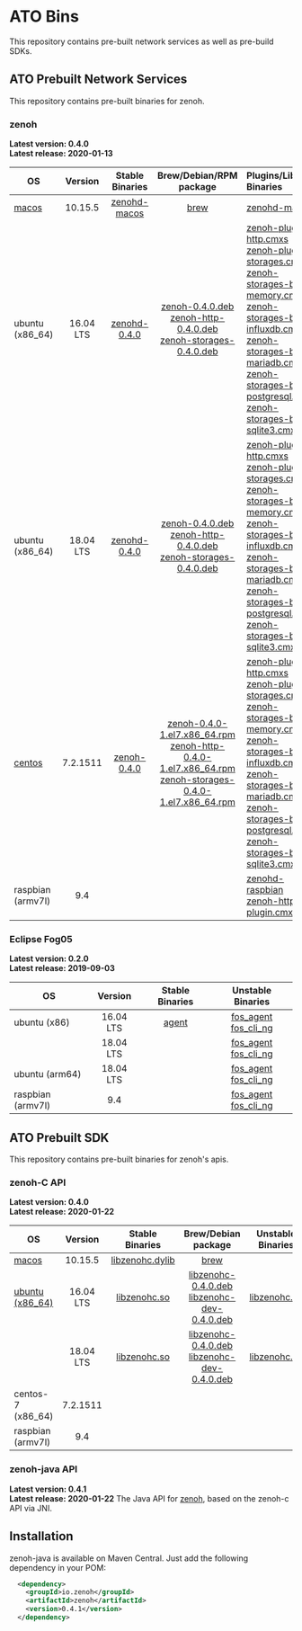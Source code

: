 # ATO Bins
This repository contains pre-built network services as well as pre-build SDKs.

## ATO Prebuilt Network Services
This repository contains pre-built binaries for zenoh.

### zenoh

**Latest version: 0.4.0** \
**Latest release: 2020-01-13**

| OS | Version | Stable Binaries | Brew/Debian/RPM package | Plugins/Libs Binaries |
| --- |:---:|:---:|:---:|:----|
| [macos](./zenoh/latest/macos)   | 10.15.5 | [zenohd-macos](./zenoh/latest/macos/10.15.5/zenohd)  | [brew](./zenoh/latest/macos) | [zenohd-macos](./zenoh/unstable/macos/10.14.6/zenohd)|
| ubuntu (x86_64) | 16.04 LTS | [zenohd-0.4.0](./zenoh/latest/ubuntu/16.04/zenohd-0.4.0) | [zenoh-0.4.0.deb](./debian/16.04/zenoh-0.4.0.deb)  <br/> [zenoh-http-0.4.0.deb](./debian/16.04/zenoh-http-0.4.0.deb) <br/> [zenoh-storages-0.4.0.deb](./debian/16.04/zenoh-storages-0.4.0.deb) | [zenoh-plugin-http.cmxs](./zenoh-http/latest/ubuntu/16.04/zenoh-plugin-http.cmxs) <br/> [zenoh-plugin-storages.cmxs](./zenoh-storages/latest/ubuntu/16.04/zenoh-plugin-storages.cmxs) <br/> [zenoh-storages-be-memory.cmxs](./zenoh-storages/latest/ubuntu/16.04/zenoh-storages-be-memory.cmxs) <br/> [zenoh-storages-be-influxdb.cmxs](./zenoh-storages/latest/ubuntu/16.04/zenoh-storages-be-influxdb.cmxs) <br/> [zenoh-storages-be-mariadb.cmxs](./zenoh-storages/latest/ubuntu/16.04/zenoh-storages-be-mariadb.cmxs) <br/> [zenoh-storages-be-postgresql.cmxs](./zenoh-storages/latest/ubuntu/16.04/zenoh-storages-be-postgresql.cmxs) <br/> [zenoh-storages-be-sqlite3.cmxs](./zenoh-storages/latest/ubuntu/16.04/zenoh-storages-be-sqlite3.cmxs) |
| ubuntu (x86_64) | 18.04 LTS | [zenohd-0.4.0](./zenoh/latest/ubuntu/18.04/zenohd-0.4.0) | [zenoh-0.4.0.deb](./debian/18.04/zenoh-0.4.0.deb)  <br/> [zenoh-http-0.4.0.deb](./debian/18.04/zenoh-http-0.4.0.deb) <br/> [zenoh-storages-0.4.0.deb](./debian/18.04/zenoh-storages-0.4.0.deb)  | [zenoh-plugin-http.cmxs](./zenoh-http/latest/ubuntu/18.04/zenoh-plugin-http.cmxs) <br/> [zenoh-plugin-storages.cmxs](./zenoh-storages/latest/ubuntu/18.04/zenoh-plugin-storages.cmxs) <br/> [zenoh-storages-be-memory.cmxs](./zenoh-storages/latest/ubuntu/18.04/zenoh-storages-be-memory.cmxs) <br/> [zenoh-storages-be-influxdb.cmxs](./zenoh-storages/latest/ubuntu/18.04/zenoh-storages-be-influxdb.cmxs) <br/> [zenoh-storages-be-mariadb.cmxs](./zenoh-storages/latest/ubuntu/18.04/zenoh-storages-be-mariadb.cmxs) <br/> [zenoh-storages-be-postgresql.cmxs](./zenoh-storages/latest/ubuntu/18.04/zenoh-storages-be-postgresql.cmxs) <br/> [zenoh-storages-be-sqlite3.cmxs](./zenoh-storages/latest/ubuntu/18.04/zenoh-storages-be-sqlite3.cmxs) |
| [centos](./zenoh/latest/centos) | 7.2.1511 | [zenoh-0.4.0](./zenoh/latest/centos/7.2.1511/zenoh-0.4.0) | [zenoh-0.4.0-1.el7.x86_64.rpm](./centos/7.2.1511/zenoh-0.4.0-1.el7.x86_64.rpm) <br/> [zenoh-http-0.4.0-1.el7.x86_64.rpm](./centos/7.2.1511/zenoh-http-0.4.0-1.el7.x86_64.rpm) <br/> [zenoh-storages-0.4.0-1.el7.x86_64.rpm](./centos/7.2.1511/zenoh-storages-0.4.0-1.el7.x86_64.rpm) | [zenoh-plugin-http.cmxs](./zenoh-http/latest/centos/7.2.1511/zenoh-plugin-http.cmxs) <br/> [zenoh-plugin-storages.cmxs](./zenoh-storages/latest/centos/7.2.1511/zenoh-plugin-storages.cmxs) <br/> [zenoh-storages-be-memory.cmxs](./zenoh-storages/latest/centos/7.2.1511/zenoh-storages-be-memory.cmxs)  <br/>  [zenoh-storages-be-influxdb.cmxs](./zenoh-storages/latest/centos/7.2.1511/zenoh-storages-be-influxdb.cmxs) <br/> [zenoh-storages-be-mariadb.cmxs](./zenoh-storages/latest/centos/7.2.1511/zenoh-storages-be-mariadb.cmxs) <br/> [zenoh-storages-be-postgresql.cmxs](./zenoh-storages/latest/centos/7.2.1511/zenoh-storages-be-postgresql.cmxs) <br/> [zenoh-storages-be-sqlite3.cmxs](./zenoh-storages/latest/centos/7.2.1511/zenoh-storages-be-sqlite3.cmxs)|
| raspbian (armv7l) | 9.4 | | | [zenohd-raspbian](./zenoh/unstable/raspian_armv7l/9.4/zenohd) <br/> [zenoh-http-plugin.cmxs](./zenoh/unstable/raspian_armv7l/9.4/zenoh-http-plugin.cmxs) |


### Eclipse Fog05

**Latest version: 0.2.0** \
**Latest release: 2019-09-03**

| OS | Version | Stable Binaries | Unstable Binaries |
| --- |:---:|:---:|:---:|
| ubuntu (x86) | 16.04 LTS | [agent](./fog05/latest/ubuntu/16.04/agent) | [fos_agent](./fog05/unstable/ubuntu/16.04/fos_agent.exe) <br/> [fos_cli_ng](./fog05/unstable/ubuntu/16.04/fos_cli_ng.exe) |
| | 18.04 LTS | |[fos_agent](./fog05/unstable/ubuntu/18.04/fos_agent.exe) <br/> [fos_cli_ng](./fog05/unstable/ubuntu/18.04/fos_cli_ng.exe)|
| ubuntu (arm64)| 18.04 LTS | |[fos_agent](./fog05/unstable/ubuntu_arm64/18.04/fos_agent.exe) <br/> [fos_cli_ng](./fog05/unstable/ubuntu_arm64/18.04/fos_cli_ng.exe)|
| raspbian (armv7l) | 9.4 | | [fos_agent](./fog05/unstable/raspbian_armv7l/9.4/fos_agent.exe) <br/>[fos_cli_ng](./fog05/unstable/raspbian_armv7l/9.4/fos_cli_ng.exe) |



## ATO Prebuilt SDK
This repository contains pre-built binaries for zenoh's apis.

### zenoh-C API

**Latest version: 0.4.0** \
**Latest release: 2020-01-22**

| OS | Version | Stable Binaries |  Brew/Debian package | Unstable Binaries |
| --- |:---:|:---:|:---:|:---:|
| [macos](./zenoh-c/latest/macos)   | 10.15.5 | [libzenohc.dylib](./zenoh-c/latest/macos/10.15.5/libzenohc.dylib)  | [brew](./zenoh-c/latest/macos) | |
| [ubuntu (x86_64)](./zenoh-c/latest/ubuntu) | 16.04 LTS | [libzenohc.so](./zenoh-c/latest/ubuntu/16.04/libzenohc.so) | [libzenohc-0.4.0.deb](./debian/16.04/libzenohc-0.4.0.deb) <br/> [libzenohc-dev-0.4.0.deb](./debian/16.04/libzenohc-dev-0.4.0.deb)  | [libzenohc.so](./zenoh-c/unstable/ubuntu/16.04/libzenohc.so)|
| | 18.04 LTS | [libzenohc.so](./zenoh-c/latest/ubuntu/18.04/libzenohc.so)  | [libzenohc-0.4.0.deb](./debian/18.04/libzenohc-0.4.0.deb) <br/> [libzenohc-dev-0.4.0.deb](./debian/18.04/libzenohc-dev-0.4.0.deb)  | [libzenohc.so](./zenoh-c/unstable/ubuntu/18.04/libzenohc.so) |
| centos-7 (x86_64) | 7.2.1511 | | | |
| raspbian (armv7l) | 9.4 | | | |

### zenoh-java API

**Latest version: 0.4.1** \
**Latest release: 2020-01-22**
The Java API for [zenoh](https://zenoh.io), based on the zenoh-c API via JNI.

## Installation

zenoh-java is available on Maven Central.
Just add the following dependency in your POM:
```xml
  <dependency>
    <groupId>io.zenoh</groupId>
    <artifactId>zenoh</artifactId>
    <version>0.4.1</version>
  </dependency>
```
